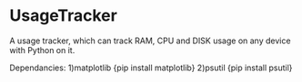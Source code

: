 # UsageTracker
A  usage tracker, which can track RAM, CPU and DISK usage on any device with Python on it.

Dependancies: 1)matplotlib {pip install matplotlib}
              2)psutil {pip install psutil}
